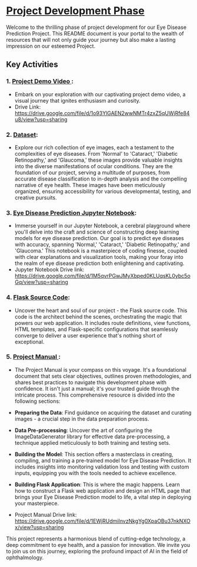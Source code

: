 # [Project Development Phase]()
Welcome to the thrilling phase of project development for our Eye Disease Prediction  Project. This README document is your portal to the wealth of resources that will not only guide your journey but also make a lasting impression on our esteemed Project.

## Key Activities

### 1. [**Project Demo Video** ](https://drive.google.com/file/d/1o93YlGAEN2wwNMTr4zxZ5qUWjRfe84u8/view?usp=sharing):
   - Embark on your exploration with our captivating project demo video, a visual journey that ignites enthusiasm and curiosity.
   - Drive Link: https://drive.google.com/file/d/1o93YlGAEN2wwNMTr4zxZ5qUWjRfe84u8/view?usp=sharing

### 2. [**Dataset**](https://github.com/smartinternz02/SI-GuidedProject-600240-1697595942/tree/main/4%20.%20Project%20Development%20Phase/dataset):
   - Explore our rich collection of eye images, each a testament to the complexities of eye diseases. From 'Normal' to 'Cataract,' 'Diabetic Retinopathy,' and 'Glaucoma,' these images provide valuable insights into the diverse manifestations of ocular conditions. They are the foundation of our project, serving a multitude of purposes, from accurate disease classification to in-depth analysis and the compelling narrative of eye health. These images have been meticulously organized, ensuring accessibility for various developmental, testing, and creative pursuits.

### 3. [**Eye Disease Prediction Jupyter Notebook**](https://github.com/smartinternz02/SI-GuidedProject-600240-1697595942/blob/main/4%20.%20Project%20Development%20Phase/Eye_Disease_Prediction_using_DL.ipynb):
   - Immerse yourself in our Jupyter Notebook, a cerebral playground where you'll delve into the craft and science of constructing deep learning models for eye disease prediction. Our goal is to predict eye diseases with accuracy, spanning 'Normal,' 'Cataract,' 'Diabetic Retinopathy,' and 'Glaucoma.' This notebook is a masterpiece of coding finesse, coupled with clear explanations and visualization tools, making your foray into the realm of eye disease prediction both enlightening and captivating.
   - Jupyter Notebook Drive link: https://drive.google.com/file/d/1M5qvrPGwJMyXbped0KLUqsKL0ybc5oGq/view?usp=sharing
### 4. [**Flask Source Code**](https://github.com/smartinternz02/SI-GuidedProject-600240-1697595942/tree/main/4%20.%20Project%20Development%20Phase/Flask):
   - Uncover the heart and soul of our project - the Flask source code. This code is the architect behind the scenes, orchestrating the magic that powers our web application. It includes route definitions, view functions, HTML templates, and Flask-specific configurations that seamlessly converge to deliver a user experience that's nothing short of exceptional.

### 5. [**Project Manual** ](https://github.com/smartinternz02/SI-GuidedProject-600240-1697595942/blob/main/4%20.%20Project%20Development%20Phase/Project%20Manual.pdf):
   - The Project Manual is your compass on this voyage. It's a foundational document that sets clear objectives, outlines proven methodologies, and shares best practices to navigate this development phase with confidence. It isn't just a manual; it's your trusted guide through the intricate process. This comprehensive resource is divided into the following sections:
   
   - **Preparing the Data**: Find guidance on acquiring the dataset and curating images - a crucial step in the data preparation process.
   - **Data Pre-processing**: Uncover the art of configuring the ImageDataGenerator library for effective data pre-processing, a technique applied meticulously to both training and testing sets.
   - **Building the Model**: This section offers a masterclass in creating, compiling, and training a pre-trained model for Eye Disease Prediction. It includes insights into monitoring validation loss and testing with custom inputs, equipping you with the tools needed to achieve excellence.
   - **Building Flask Application**: This is where the magic happens. Learn how to construct a Flask web application and design an HTML page that brings your Eye Disease Prediction model to life, a vital step in deploying your masterpiece.
   - Project Manual Drive link: https://drive.google.com/file/d/1EWjRUdmiInvzNkgYg0XpaOBu37nkNXOx/view?usp=sharing

This project represents a harmonious blend of cutting-edge technology, a deep commitment to eye health, and a passion for innovation. We invite you to join us on this journey, exploring the profound impact of AI in the field of ophthalmology.
